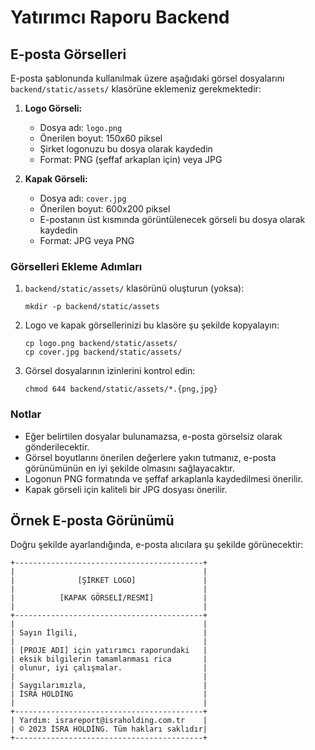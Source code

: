 # Yatırımcı Raporu Backend

## E-posta Görselleri

E-posta şablonunda kullanılmak üzere aşağıdaki görsel dosyalarını `backend/static/assets/` klasörüne eklemeniz gerekmektedir:

1. **Logo Görseli:**
   - Dosya adı: `logo.png`
   - Önerilen boyut: 150x60 piksel
   - Şirket logonuzu bu dosya olarak kaydedin
   - Format: PNG (şeffaf arkaplan için) veya JPG

2. **Kapak Görseli:**
   - Dosya adı: `cover.jpg`
   - Önerilen boyut: 600x200 piksel
   - E-postanın üst kısmında görüntülenecek görseli bu dosya olarak kaydedin
   - Format: JPG veya PNG

### Görselleri Ekleme Adımları

1. `backend/static/assets/` klasörünü oluşturun (yoksa):
   ```
   mkdir -p backend/static/assets
   ```

2. Logo ve kapak görsellerinizi bu klasöre şu şekilde kopyalayın:
   ```
   cp logo.png backend/static/assets/
   cp cover.jpg backend/static/assets/
   ```

3. Görsel dosyalarının izinlerini kontrol edin:
   ```
   chmod 644 backend/static/assets/*.{png,jpg}
   ```

### Notlar

- Eğer belirtilen dosyalar bulunamazsa, e-posta görselsiz olarak gönderilecektir.
- Görsel boyutlarını önerilen değerlere yakın tutmanız, e-posta görünümünün en iyi şekilde olmasını sağlayacaktır.
- Logonun PNG formatında ve şeffaf arkaplanla kaydedilmesi önerilir.
- Kapak görseli için kaliteli bir JPG dosyası önerilir.

## Örnek E-posta Görünümü

Doğru şekilde ayarlandığında, e-posta alıcılara şu şekilde görünecektir:

```
+------------------------------------------+
|                                          |
|              [ŞİRKET LOGO]               |
|                                          |
|          [KAPAK GÖRSELİ/RESMİ]           |
|                                          |
+------------------------------------------+
|                                          |
| Sayın İlgili,                            |
|                                          |
| [PROJE ADI] için yatırımcı raporundaki   |
| eksik bilgilerin tamamlanması rica       |
| olunur, iyi çalışmalar.                  |
|                                          |
| Saygılarımızla,                          |
| İSRA HOLDİNG                             |
|                                          |
+------------------------------------------+
| Yardım: israreport@israholding.com.tr    |
| © 2023 İSRA HOLDİNG. Tüm hakları saklıdır|
+------------------------------------------+
``` 